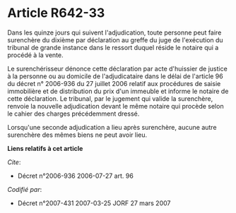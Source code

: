 # Article R642-33

Dans les quinze jours qui suivent l'adjudication, toute personne peut faire surenchère du dixième par déclaration au greffe
du juge de l'exécution du tribunal de grande instance dans le ressort duquel réside le notaire qui a procédé à la vente.

Le surenchérisseur dénonce cette déclaration par acte d'huissier de justice à la personne ou au domicile de l'adjudicataire
dans le délai de l'article 96 du décret n° 2006-936 du 27 juillet 2006 relatif aux procédures de saisie immobilière et de
distribution du prix d'un immeuble et informe le notaire de cette déclaration. Le tribunal, par le jugement qui valide la
surenchère, renvoie la nouvelle adjudication devant le même notaire qui procède selon le cahier des charges précédemment
dressé.

Lorsqu'une seconde adjudication a lieu après surenchère, aucune autre surenchère des mêmes biens ne peut avoir lieu.

**Liens relatifs à cet article**

_Cite_:

  - Décret n°2006-936 2006-07-27 art. 96

_Codifié par_:

  - Décret n°2007-431 2007-03-25 JORF 27 mars 2007
